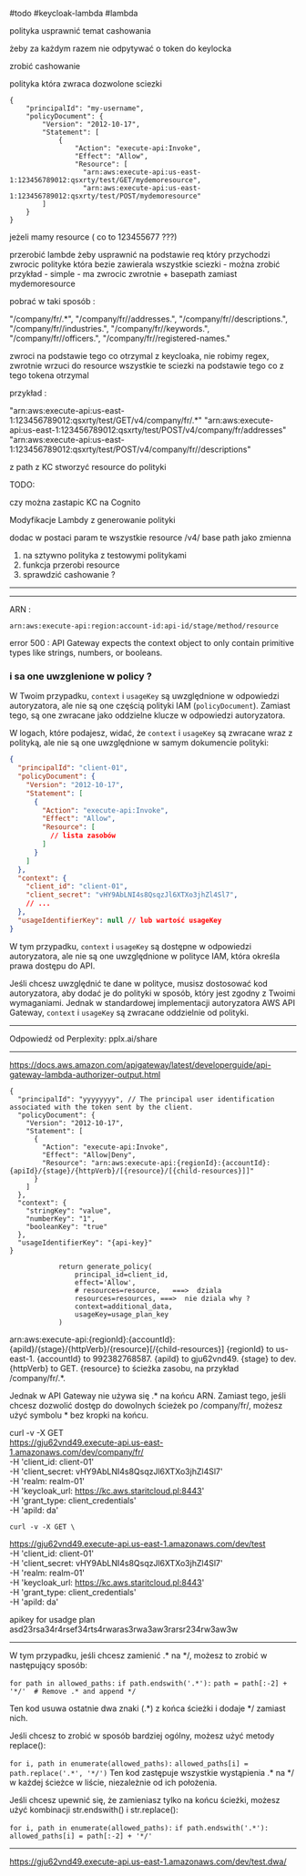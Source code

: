 #todo #keycloak-lambda #lambda

polityka 
usprawnić temat cashowania

żeby za każdym razem nie odpytywać o token do keylocka

zrobić cashowanie

polityka która zwraca dozwolone sciezki
```
{
    "principalId": "my-username",
    "policyDocument": {
        "Version": "2012-10-17",
        "Statement": [
            {
                "Action": "execute-api:Invoke",
                "Effect": "Allow",
                "Resource": [
                  "arn:aws:execute-api:us-east-1:123456789012:qsxrty/test/GET/mydemoresource",
                  "arn:aws:execute-api:us-east-1:123456789012:qsxrty/test/POST/mydemoresource"
        ]
    }
}
```

jeżeli mamy resource ( co to 123455677 ???)  

przerobić lambde żeby usprawnić na podstawie req który przychodzi zwrocic polityke która bezie zawierala wszystkie sciezki - można zrobić przykład - simple - ma zwrocic zwrotnie + basepath zamiast mydemoresource

pobrać w taki sposób : 

  "/company/fr/.*",
    "/company/fr//addresses.",
    "/company/fr//descriptions.",
    "/company/fr//industries.",
    "/company/fr//keywords.",
    "/company/fr//officers.",
    "/company/fr//registered-names."

zwroci na podstawie tego co otrzymal z keycloaka, nie robimy regex, zwrotnie wrzuci do resource wszystkie te sciezki na podstawie tego co z tego tokena otrzymal

przykład :

"arn:aws:execute-api:us-east-1:123456789012:qsxrty/test/GET/v4/company/fr/.*"
"arn:aws:execute-api:us-east-1:123456789012:qsxrty/test/POST/v4/company/fr/addresses"
"arn:aws:execute-api:us-east-1:123456789012:qsxrty/test/POST/v4/company/fr//descriptions"


z path z KC stworzyć resource do polityki

TODO: 

czy można zastapic KC na Cognito 

Modyfikacje Lambdy z generowanie polityki

dodac w postaci param te wszystkie resource /v4/ base path jako zmienna 

1. na sztywno polityka z testowymi politykami
2. funkcja przerobi resource
3. sprawdzić cashowanie ?


***
***
ARN :
```
arn:aws:execute-api:region:account-id:api-id/stage/method/resource
```

error 500 :
API Gateway expects the context object to only contain primitive types like strings, numbers, or booleans.


### i sa one uwzglenione w policy ?

W Twoim przypadku, `context` i `usageKey` są uwzględnione w odpowiedzi autoryzatora, ale nie są one częścią polityki IAM (`policyDocument`). Zamiast tego, są one zwracane jako oddzielne klucze w odpowiedzi autoryzatora.

W logach, które podajesz, widać, że `context` i `usageKey` są zwracane wraz z polityką, ale nie są one uwzględnione w samym dokumencie polityki:

```json
{
  "principalId": "client-01",
  "policyDocument": {
    "Version": "2012-10-17",
    "Statement": [
      {
        "Action": "execute-api:Invoke",
        "Effect": "Allow",
        "Resource": [
          // lista zasobów
        ]
      }
    ]
  },
  "context": {
    "client_id": "client-01",
    "client_secret": "vHY9AbLNI4s8QsqzJl6XTXo3jhZl4Sl7",
    // ...
  },
  "usageIdentifierKey": null // lub wartość usageKey
}
```

W tym przypadku, `context` i `usageKey` są dostępne w odpowiedzi autoryzatora, ale nie są one uwzględnione w polityce IAM, która określa prawa dostępu do API.

Jeśli chcesz uwzględnić te dane w polityce, musisz dostosować kod autoryzatora, aby dodać je do polityki w sposób, który jest zgodny z Twoimi wymaganiami. Jednak w standardowej implementacji autoryzatora AWS API Gateway, `context` i `usageKey` są zwracane oddzielnie od polityki.

---
Odpowiedź od Perplexity: pplx.ai/share


***
https://docs.aws.amazon.com/apigateway/latest/developerguide/api-gateway-lambda-authorizer-output.html

```
{
  "principalId": "yyyyyyyy", // The principal user identification associated with the token sent by the client.
  "policyDocument": {
    "Version": "2012-10-17",
    "Statement": [
      {
        "Action": "execute-api:Invoke",
        "Effect": "Allow|Deny",
        "Resource": "arn:aws:execute-api:{regionId}:{accountId}:{apiId}/{stage}/{httpVerb}/[{resource}/[{child-resources}]]"
      }
    ]
  },
  "context": {
    "stringKey": "value",
    "numberKey": "1",
    "booleanKey": "true"
  },
  "usageIdentifierKey": "{api-key}"
}
```


```
            return generate_policy(
                principal_id=client_id,
                effect='Allow',
                # resources=resource,   ===>  dziala
                resources=resources, ===>  nie dziala why ?
                context=additional_data,
                usageKey=usage_plan_key
            )
```


arn:aws:execute-api:{regionId}:{accountId}:{apiId}/{stage}/{httpVerb}/{resource}[/{child-resources}]
{regionId} to us-east-1.
{accountId} to 992382768587.
{apiId} to gju62vnd49.
{stage} to dev.
{httpVerb} to GET.
{resource} to ścieżka zasobu, na przykład /company/fr/.*.


Jednak w API Gateway nie używa się .* na końcu ARN. Zamiast tego, jeśli chcesz dozwolić dostęp do dowolnych ścieżek po /company/fr/, możesz użyć symbolu * bez kropki na końcu.

  curl -v -X GET \
  https://gju62vnd49.execute-api.us-east-1.amazonaws.com/dev/company/fr/ \
  -H 'client_id: client-01' \
  -H 'client_secret: vHY9AbLNI4s8QsqzJl6XTXo3jhZl4Sl7' \
  -H 'realm: realm-01' \
  -H 'keycloak_url: https://kc.aws.staritcloud.pl:8443' \
  -H 'grant_type: client_credentials' \
  -H 'apiId: da'

    curl -v -X GET \
  https://gju62vnd49.execute-api.us-east-1.amazonaws.com/dev/test \
  -H 'client_id: client-01' \
  -H 'client_secret: vHY9AbLNI4s8QsqzJl6XTXo3jhZl4Sl7' \
  -H 'realm: realm-01' \
  -H 'keycloak_url: https://kc.aws.staritcloud.pl:8443' \
  -H 'grant_type: client_credentials' \
  -H 'apiId: da'

  apikey for usadge plan asd23rsa34r4rsef34rts4rwaras3rwa3aw3rarsr234rw3aw3w

  ***

  W tym przypadku, jeśli chcesz zamienić .* na */, możesz to zrobić w następujący sposób:


`for path in allowed_paths:`
    `if path.endswith('.*'):`
        `path = path[:-2] + '*/'  # Remove .* and append */`

Ten kod usuwa ostatnie dwa znaki (.*) z końca ścieżki i dodaje */ zamiast nich.

Jeśli chcesz to zrobić w sposób bardziej ogólny, możesz użyć metody replace():


`for i, path in enumerate(allowed_paths):`
    `allowed_paths[i] = path.replace('.*', '*/')`
Ten kod zastępuje wszystkie wystąpienia .* na */ w każdej ścieżce w liście, niezależnie od ich położenia.

Jeśli chcesz upewnić się, że zamieniasz tylko na końcu ścieżki, możesz użyć kombinacji str.endswith() i str.replace():


`for i, path in enumerate(allowed_paths):`
    `if path.endswith('.*'):`
        `allowed_paths[i] = path[:-2] + '*/'`


***


https://gju62vnd49.execute-api.us-east-1.amazonaws.com/dev/test.dwa/